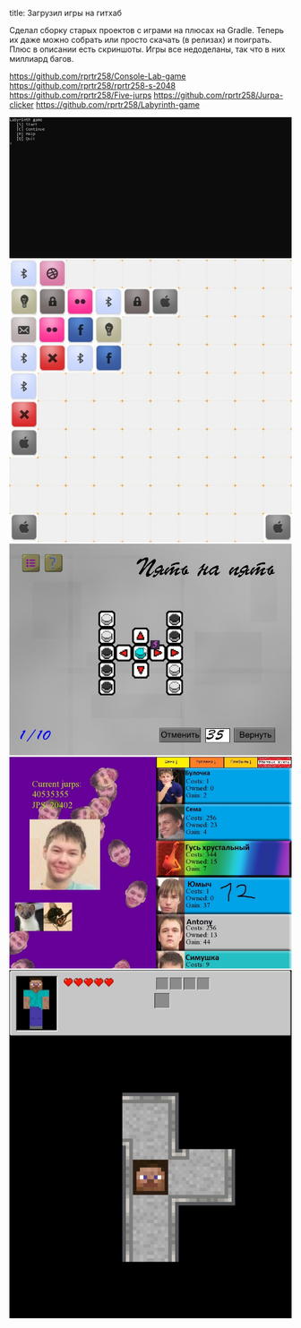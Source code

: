 title: Загрузил игры на гитхаб

Сделал сборку старых проектов с играми на плюсах на Gradle. Теперь их даже можно собрать или просто скачать (в релизах) и поиграть. Плюс в описании есть скриншоты. Игры все недоделаны, так что в них миллиард багов.

https://github.com/rprtr258/Console-Lab-game
https://github.com/rprtr258/rprtr258-s-2048
https://github.com/rprtr258/Five-jurps
https://github.com/rprtr258/Jurpa-clicker
https://github.com/rprtr258/Labyrinth-game

![](/blog/static/img/wtM2BpcIQbY.jpg)
![](/blog/static/img/ZUOQJ4v8ut8.jpg)
![](/blog/static/img/o8XB3_JDsdM.jpg)
![](/blog/static/img/1WZguSDuEdk.jpg)
![](/blog/static/img/VCA-9OPaOFk.jpg)
